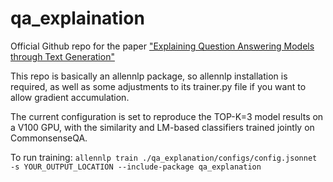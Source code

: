 # qa_explaination
Official Github repo for the paper ["Explaining Question Answering Models through Text Generation"](https://arxiv.org/abs/2004.05569)

This repo is basically an allennlp package, so allennlp installation is required, as well as some adjustments to its trainer.py file if you want to allow gradient accumulation.

The current configuration is set to reproduce the TOP-K=3 model results on a V100 GPU, with the similarity and LM-based classifiers trained jointly on CommonsenseQA.

To run training:
`allennlp train ./qa_explanation/configs/config.jsonnet -s YOUR_OUTPUT_LOCATION --include-package qa_explanation`
